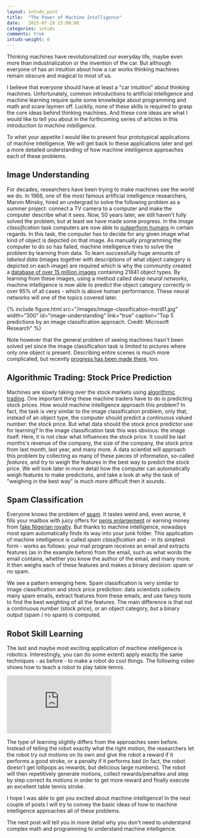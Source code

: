 ```yaml
---
layout: intuds_post
title:  "The Power of Machine Intelligence"
date:   2015-07-28 15:00:00
categories: intuds
comments: true
intuds-weight: 0
---
```


Thinking machines have revolutionalized our everyday life, maybe even more than industrialization or the invention of the car. But although everyone of has an intuition about how a car works thinking machines remain obscure and magical to most of us. 

I believe that everyone should have at least a "car intuition" about thinking machines. Unfortunately, common introductions to artificial intelligence and machine learning require quite some knowledge about programming and math and scare laymen off. Luckily, none of these skills is required to grasp the core ideas behind thinking machines. And these core ideas are what I would like to tell you about in the forthcoming series of articles in this *introduction to machine intelligence*.

To whet your appetite I would like to present four prototypical applications of machine intelligence. We will get back to these applications later and get a more detailed understanding of how machine intelligence approaches each of these problems.

## Image Understanding

For decades, researchers have been trying to make machines see the world we do. In 1966, one of the most famous artificial intelligence researchers, Marvin Minsky, hired an undergrad to solve the following problem as a summer project: connect a TV camera to a computer and make the computer describe what it sees. Now, 50 years later, we still haven't fully solved the problem, but at least we have made some progress. In the *image classification* task computers are now able to [outperform humans](https://gigaom.com/2015/02/13/microsoft-says-its-new-computer-vision-system-can-outperform-humans/) in certain regards. In this task, the computer has to decide for any given image what kind of object is depicted on that image. As manually programming the computer to do so has failed, machine intelligence tries to solve the problem by learning from data. 
To learn successfully huge amounts of *labeled data* (images together with descriptions of what object category is depicted on each image) are required which is why the community  created a [database of over 15 million images](http://www.image-net.org/) containing 21841 object types. By learning from these images, using a method called *deep neural networks*, machine intelligence is now able to predict the object category correctly in over 95% of all cases - which is above human performance. These neural networks will one of the topics covered later.

{% include figure.html src="/images/image-classification-msrdl1.jpg" width="300" id="image-understanding" link="true" caption="Top 5 predictions by an image classification approach. Credit: Microsoft Research" %}

Note however that the general problem of seeing machines hasn't been solved yet since the image classification task is limited to pictures where only one object is present. Describing entire scenes is much more complicated, but recently [progress has been made there](http://karpathy.github.io/2015/05/21/rnn-effectiveness/), too.

## Algorithmic Trading: Stock Price Prediction

Machines are slowly taking over the stock markets using [algorithmic trading](https://en.wikipedia.org/wiki/Algorithmic_trading). One important thing these machine traders have to do is predicting stock prices. How would machine intelligence approach this problem? In fact, the task is very similar to the image classification problem, only that, instead of an object type, the computer should predict a continuous valued number: the stock price. But what data should the stock price predictor use for learning?
In the image classification task this was obvious: the image itself. Here, it is not clear what influences the stock price. It could be last months's revenue of the company, the size of the company, the stock price from last month, last year, and many more. 
A data scientist will approach this problem by collecting as many of these pieces of information, so-called *features*, and try to weigh the features in the best way to predict the stock price. We will look later in more detail how the computer can automatically weigh features to make predictions, and take a look at why the task of "weighing in the best way" is much more difficult then it sounds.

## Spam Classification

Everyone knows the problem of [spam](http://www.stevenburgess.net/wp-content/uploads/2014/12/Spam-Can.jpg). It tastes weird and, even worse, it fills your mailbox with juicy offers for [penis enlargement](http://www.mensjournal.com/health-fitness/health/the-hard-truth-about-penis-enlargement-20141027) or earning money from [fake Nigerian royalty](http://www.419eater.com/img/news.pdf). But thanks to machine intelligence, nowadays most spam automatically finds its way into your junk folder. This application of machine intelligence is called *spam classification* and - in its simplest form - works as follows: your mail program receives an email and extracts features (as in the example before) from the email, such as what words the email  contains, whether you know the author of the email, and many more. It then weighs each of these features and makes a binary decision: spam or no spam. 

We see a pattern emerging here. Spam classification is very similar to image classification and stock price prediction: data scientists collects many spam emails, extract features from these emails, and use fancy tools to find the best weighting of all the features. The main difference is that not a continuous number (stock price), or an object category, but a binary output (spam / no spam) is computed.

## Robot Skill Learning

The last and maybe most exciting application of machine intelligence is robotics. Interestingly, you can (to some extent) apply exactly the same techniques - as before - to make a robot do cool things. The following video shows how to teach a robot to play table tennis.

<div class="imgcenter">
<iframe width="280" height="155" src="https://www.youtube.com/embed/SH3bADiB7uQ" frameborder="0" allowfullscreen></iframe>
</div>

The type of learning slightly differs from the approaches seen before. Instead of telling the robot exactly what the right motion, the researchers let the robot try out motions on its own and give the robot a reward if it performs a good stroke, or a penalty if it performs bad (in fact, the robot doesn't get lollipops as rewards, but delicious large numbers). The robot will then repetitively generate motions, collect rewards/penalties and step by step correct its motions in order to get more reward and finally execute an excellent table tennis stroke. 

<!-- 
However, you can also formulate the problem In a nutshell, the researchers make something similar as in stock price prediction: from the position of the ball you try to "predict", or rather decide for, a motor command to send to the robot. Executing this motion will then allow the robot to hit the table tennis ball.
 -->

I hope I was able to get you excited about machine intelligence! In the next couple of posts I will try to convey the basic ideas of how to machine intelligence approaches all of these problems.

The next post will tell you in more detail why you don't need to understand complex math and programming to understand machine intelligence.
